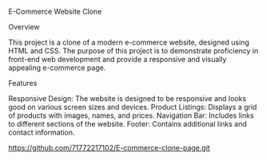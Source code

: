 E-Commerce Website Clone


Overview


This project is a clone of a modern e-commerce website, designed using HTML and CSS. The purpose of this project is to demonstrate proficiency in front-end web development and provide a responsive and visually appealing e-commerce page.

Features


Responsive Design: The website is designed to be responsive and looks good on various screen sizes and devices.
Product Listings: Displays a grid of products with images, names, and prices.
Navigation Bar: Includes links to different sections of the website.
Footer: Contains additional links and contact information.

https://github.com/71772217102/E-commerce-clone-page.git
